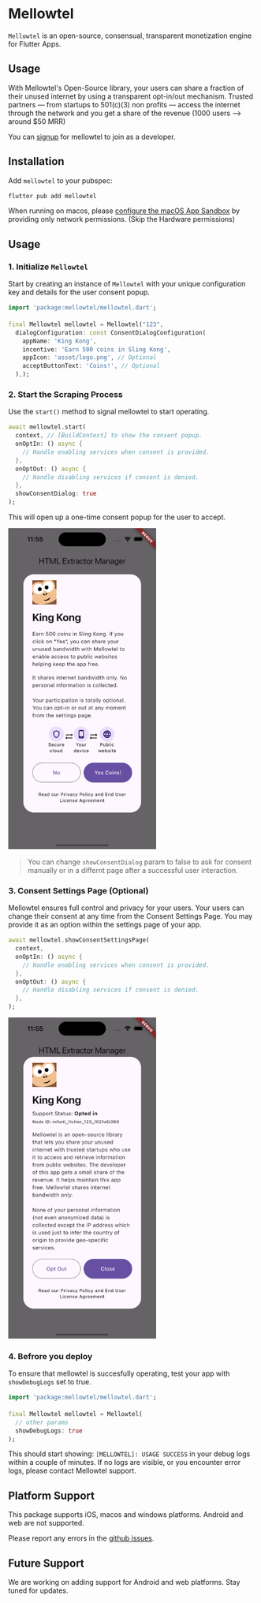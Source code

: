# Mellowtel

`Mellowtel` is an open-source, consensual, transparent monetization engine for Flutter Apps.

## Usage

With Mellowtel's Open-Source library, your users can share a fraction of their unused internet by using a transparent opt-in/out mechanism. Trusted partners — from startups to 501(c)(3) non profits — access the internet through the network and you get a share of the revenue (1000 users —> around $50 MRR)

You can [signup](https://www.mellowtel.dev/flutter/) for mellowtel to join as a developer.

## Installation

Add `mellowtel` to your pubspec:

```bash
flutter pub add mellowtel
```

When running on macos, please [configure the macOS App Sandbox](https://inappwebview.dev/docs/intro#setup-macos) by providing only network permissions. (Skip the Hardware permissions)

## Usage

### 1. Initialize `Mellowtel`

Start by creating an instance of `Mellowtel` with your unique configuration key and details for the user consent popup. 

```dart
import 'package:mellowtel/mellowtel.dart';

final Mellowtel mellowtel = Mellowtel("123",
  dialogConfiguration: const ConsentDialogConfiguration(
    appName: 'King Kong',
    incentive: 'Earn 500 coins in Sling Kong',
    appIcon: 'asset/logo.png', // Optional
    acceptButtonText: 'Coins!', // Optional
  ),);
```

### 2. Start the Scraping Process

Use the `start()` method to signal mellowtel to start operating.

```dart
await mellowtel.start(
  context, // [BuildContext] to show the consent popup.
  onOptIn: () async {
    // Handle enabling services when consent is provided.
  }, 
  onOptOut: () async {
    // Handle disabling services if consent is denied.
  },
  showConsentDialog: true
);
```

This will open up a one-time consent popup for the user to accept.

<img src = 'https://raw.githubusercontent.com/mellowtel-inc/mellowtel-flutter/main/assets/consent-popup.png' width = 300px></img>

> You can change `showConsentDialog` param to false to ask for consent manually or in a differnt page after a successful user interaction.

### 3. Consent Settings Page (Optional)

Mellowtel ensures full control and privacy for your users. Your users can change their consent at any time from the Consent Settings Page. You may provide it as an option within the settings page of your app.

```dart
await mellowtel.showConsentSettingsPage(
  context,
  onOptIn: () async {
    // Handle enabling services when consent is provided.
  }, 
  onOptOut: () async {
    // Handle disabling services if consent is denied.
  },
);
```

<img src = 'https://raw.githubusercontent.com/mellowtel-inc/mellowtel-flutter/main/assets/settings-popup.png' width = 300px></img>




### 4. Befrore you deploy 

To ensure that mellowtel is succesfully operating, test your app with `showDebugLogs` set to true.


```dart
import 'package:mellowtel/mellowtel.dart';

final Mellowtel mellowtel = Mellowtel(
  // other params
  showDebugLogs: true
);
```

This should start showing: `[MELLOWTEL]: USAGE SUCCESS` in your debug logs within a couple of minutes. If no logs are visible, or you encounter error logs, please contact Mellowtel support.

## Platform Support

This package supports iOS, macos and windows platforms. Android and web are not supported.

Please report any errors in the [github issues](https://github.com/mellowtel-inc/mellowtel-flutter/issues).

## Future Support

We are working on adding support for Android and web platforms. Stay tuned for updates.